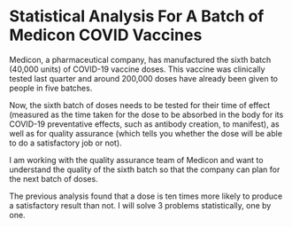 # Statistical Analysis For A Batch of Medicon COVID Vaccines 
Medicon, a pharmaceutical company, has manufactured the sixth batch (40,000 units) of COVID-19 vaccine doses. This vaccine was clinically tested last quarter and around 200,000 doses have already been given to people in five batches.

Now, the sixth batch of doses needs to be tested for their time of effect (measured as the time taken for the dose to be absorbed in the body for its COVID-19 preventative effects, such as antibody creation, to manifest), as well as for quality assurance (which tells you whether the dose will be able to do a satisfactory job or not).

I am working with the quality assurance team of Medicon and want to understand the quality of the sixth batch so that the company can plan for the next batch of doses.

The previous analysis found that a dose is ten times more likely to produce a satisfactory result than not. I will solve 3 problems statistically, one by one.
